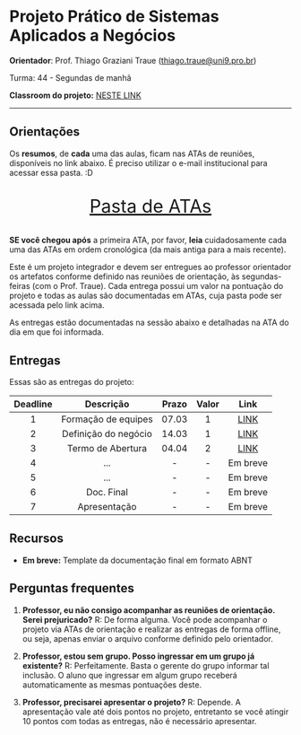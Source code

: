 # Projeto Prático de Sistemas Aplicados a Negócios

**Orientador**: Prof. Thiago Graziani Traue (thiago.traue@uni9.pro.br)

Turma: 44 - Segundas de manhã

**Classroom do projeto:** [NESTE LINK](https://classroom.google.com/c/NDY1OTc2NzM1Njg5?cjc=kq6hckl)

***

## Orientações

Os **resumos**, de **cada** uma das aulas, ficam nas ATAs de reuniões, disponíveis no link abaixo. É preciso utilizar o e-mail institucional para acessar essa pasta. :D

<p style="font-size:2.3em;text-align:center">
    <a href="https://drive.google.com/drive/folders/1MhuJNRfd4QT2WZIFKqIOujaGh4fJXKwT?usp=sharing" target="_blank">Pasta de ATAs</a>
</p>

**SE você chegou após** a primeira ATA, por favor, **leia** cuidadosamente cada uma das ATAs em ordem cronológica (da mais antiga para a mais recente).

Este é um projeto integrador e devem ser entregues ao professor orientador os artefatos conforme definido nas reuniões de orientação, às segundas-feiras (com o Prof. Traue). Cada entrega possui um valor na pontuação do projeto e todas as aulas são documentadas em ATAs, cuja pasta pode ser acessada pelo link acima. 

As entregas estão documentadas na sessão abaixo e detalhadas na ATA do dia em que foi informada.


## Entregas

Essas são as entregas do projeto:

| Deadline |      Descrição      | Prazo | Valor |   Link                                                                                                  |
|:--------:|:-------------------:|:-----:|:-----:|:-------------------------------------------------------------------------------------------------------:|
|    1     | Formação de equipes | 07.03 |   1   |[LINK](https://docs.google.com/document/d/11ELlGkqy29jIayXnTrEPF8zYzzLyaTS3D3bJWZWUkhI/edit?usp=sharing) |
|    2     | Definição do negócio| 14.03 |   1   |[LINK](https://docs.google.com/document/d/1Z3RD88-lKDKaXsrbe5znPmAC-NUJQvQOhp5aVf27r9M/edit?usp=sharing) |
|    3     | Termo de Abertura   | 04.04 |   2   |[LINK](https://docs.google.com/document/d/179B8ONQJoLYsQQKHXAV0i6xS2pqQ69D1mNWo6Lm6MGA/edit?usp=sharing) |
|    4     | ...                 |   -   |   -   |Em breve |
|    5     | ...                 |   -   |   -   |Em breve |
|    6     | Doc. Final          |   -   |   -   |Em breve |
|    7     | Apresentação        |   -   |   -   |Em breve|

## Recursos

- **Em breve:** Template da documentação final em formato ABNT

## Perguntas frequentes

1. **Professor, eu não consigo acompanhar as reuniões de orientação. Serei prejuricado?** 
    R: De forma alguma. Você pode acompanhar o projeto via ATAs de orientação e realizar as entregas de forma offline, ou seja, apenas enviar o arquivo conforme definido pelo orientador.

2. **Professor, estou sem grupo. Posso ingressar em um grupo já existente?**
    R: Perfeitamente. Basta o gerente do grupo informar tal inclusão. O aluno que ingressar em algum grupo receberá automaticamente as mesmas pontuações deste.

3. **Professor, precisarei apresentar o projeto?**
    R: Depende. A apresentação vale até dois pontos no projeto, entretanto se você atingir 10 pontos com todas as entregas, não é necessário apresentar.    